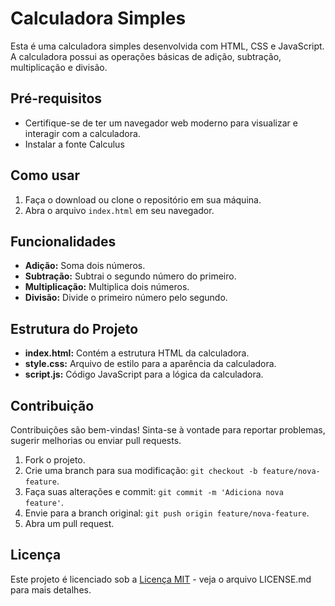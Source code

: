 # Calculadora Simples

Esta é uma calculadora simples desenvolvida com HTML, CSS e JavaScript. A calculadora possui as operações básicas de adição, subtração, multiplicação e divisão.

## Pré-requisitos

- Certifique-se de ter um navegador web moderno para visualizar e interagir com a calculadora.
- Instalar a fonte Calculus

## Como usar

1. Faça o download ou clone o repositório em sua máquina.
2. Abra o arquivo `index.html` em seu navegador.

## Funcionalidades

- **Adição:** Soma dois números.
- **Subtração:** Subtrai o segundo número do primeiro.
- **Multiplicação:** Multiplica dois números.
- **Divisão:** Divide o primeiro número pelo segundo.

## Estrutura do Projeto

- **index.html:** Contém a estrutura HTML da calculadora.
- **style.css:** Arquivo de estilo para a aparência da calculadora.
- **script.js:** Código JavaScript para a lógica da calculadora.

## Contribuição

Contribuições são bem-vindas! Sinta-se à vontade para reportar problemas, sugerir melhorias ou enviar pull requests.

1. Fork o projeto.
2. Crie uma branch para sua modificação: `git checkout -b feature/nova-feature`.
3. Faça suas alterações e commit: `git commit -m 'Adiciona nova feature'`.
4. Envie para a branch original: `git push origin feature/nova-feature`.
5. Abra um pull request.

## Licença

Este projeto é licenciado sob a [Licença MIT](LICENSE.md) - veja o arquivo LICENSE.md para mais detalhes.
